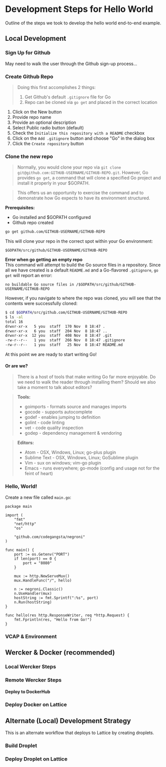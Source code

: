 # Development Steps for Hello World
Outline of the steps we took to develop the hello world end-to-end example.

## Local Development

### Sign Up for Github
May need to walk the user through the Github sign-up process...

### Create Github Repo
>Doing this first accomplishes 2 things:
>1. Get Github's default `.gitignore` file for Go
>2. Repo can be cloned via `go get` and placed in the correct location

1. Click on the New button
2. Provide repo name
3. Provide an optional description
4. Select Public radio button (default)
5. Check the `Initialize this repository with a README` checkbox
6. Click on the `Add .gitignore` button and choose "Go" in the dialog box
7. Click the `Create repository` button

### Clone the new repo
>Normally, you would clone your repo via `git clone git@github.com:GITHUB-USERNAME/GITHUB-REPO.git`.  However, Go provides `go get`, a command that will clone a specified Go project and install it properly in your $GOPATH.

>This offers us an opportunity to exercise the command and to demonstrate how Go expects to have its environment structured.

**Prerequisites:**
* Go installed and $GOPATH configured
* Github repo created

```bash
go get github.com/GITHUB-USERNAME/GITHUB-REPO
```
This will clone your repo in the correct spot within your Go environment:

`$GOPATH/src/github/GITHUB-USERNAME/GITHUB-REPO`

**Error when go getting an empty repo**<br/>
This command will attempt to build the Go source files in a repository.  Since all we have created is a default `README.md` and a Go-flavored `.gitignore`, `go get` will report an error:

`no buildable Go source files in /$GOPATH/src/github/GITHUB-USERNAME/GITHUB-REPO`

However, if you navigate to where the repo was cloned, you will see that the contents were successfully cloned:
```bash
$ cd $GOPATH/src/github.com/GITHUB-USERNAME/GITHUB-REPO
$ ls -al
total 16
drwxr-xr-x   5 you  staff  170 Nov  8 18:47 .
drwxr-xr-x   6 you  staff  204 Nov  8 18:47 ..
drwxr-xr-x  12 you  staff  408 Nov  8 18:47 .git
-rw-r--r--   1 you  staff  266 Nov  8 18:47 .gitignore
-rw-r--r--   1 you  staff   25 Nov  8 18:47 README.md
```

At this point we are ready to start writing Go!

#### Or are we?
>There is a host of tools that make writing Go far more enjoyable.  Do we need to walk the reader through installing them?  Should we also take a moment to talk about editors?

>**Tools:**
>* goimports - formats source and manages imports
>* gocode - supports autocomplete
>* godef - enables jumping to definition
>* golint - code linting
>* vet - code quality inspection
>* godep - dependency management & vendoring

>**Editors:**
>* Atom - OSX, Windows, Linux; go-plus plugin
>* Sublime Text - OSX, Windows, Linux; GoSublime plugin
>* Vim - sux on windows; vim-go plugin
>* Emacs - runs everywhere; go-mode (config and usage not for the feint of heart)

### Hello, World!

Create a new file called `main.go`:

```golang
package main

import (
	"fmt"
	"net/http"
	"os"

	"github.com/codegangsta/negroni"
)

func main() {
	port := os.Getenv("PORT")
	if len(port) == 0 {
		port = "8080"
	}

	mux := http.NewServeMux()
	mux.HandleFunc("/", hello)

	n := negroni.Classic()
	n.UseHandler(mux)
	hostString := fmt.Sprintf(":%s", port)
	n.Run(hostString)
}

func hello(res http.ResponseWriter, req *http.Request) {
	fmt.Fprintln(res, "Hello from Go!")
}

```


### VCAP & Environment

## Wercker & Docker (recommended)

### Local Wercker Steps

### Remote Wercker Steps

#### Deploy to DockerHub

### Deploy Docker on Lattice

## Alternate (Local) Development Strategy
This is an alternate workflow that deploys to Lattice by creating droplets.

### Build Droplet

### Deploy Droplet on Lattice